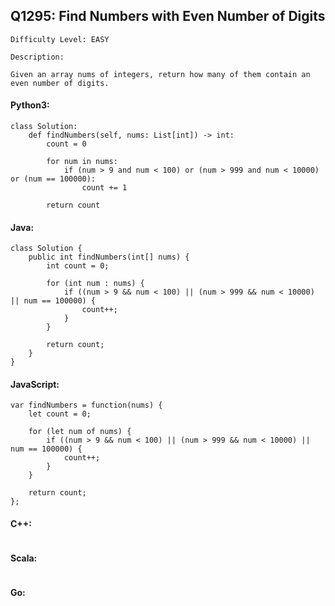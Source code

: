 ## Q1295: Find Numbers with Even Number of Digits

```
Difficulty Level: EASY
```

```
Description:

Given an array nums of integers, return how many of them contain an even number of digits.
```

#### Python3:

```
class Solution:
    def findNumbers(self, nums: List[int]) -> int:
        count = 0

        for num in nums:
            if (num > 9 and num < 100) or (num > 999 and num < 10000) or (num == 100000):
                count += 1

        return count
```

#### Java:

```
class Solution {
    public int findNumbers(int[] nums) {
        int count = 0;
        
        for (int num : nums) {
            if ((num > 9 && num < 100) || (num > 999 && num < 10000) || num == 100000) {
                count++;
            }
        }
        
        return count;
    }
}
```

#### JavaScript:

```
var findNumbers = function(nums) {
    let count = 0;
        
    for (let num of nums) {
        if ((num > 9 && num < 100) || (num > 999 && num < 10000) || num == 100000) {
            count++;
        }
    }
        
    return count;
};
```

#### C++:

```

```

#### Scala:

```

```

#### Go:

```

```